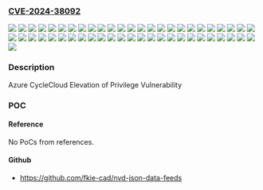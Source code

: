 ### [CVE-2024-38092](https://cve.mitre.org/cgi-bin/cvename.cgi?name=CVE-2024-38092)
![](https://img.shields.io/static/v1?label=Product&message=Azure%20CycleCloud%207.9.0&color=blue)
![](https://img.shields.io/static/v1?label=Product&message=Azure%20CycleCloud%207.9.1&color=blue)
![](https://img.shields.io/static/v1?label=Product&message=Azure%20CycleCloud%207.9.10&color=blue)
![](https://img.shields.io/static/v1?label=Product&message=Azure%20CycleCloud%207.9.11&color=blue)
![](https://img.shields.io/static/v1?label=Product&message=Azure%20CycleCloud%207.9.2&color=blue)
![](https://img.shields.io/static/v1?label=Product&message=Azure%20CycleCloud%207.9.3&color=blue)
![](https://img.shields.io/static/v1?label=Product&message=Azure%20CycleCloud%207.9.4&color=blue)
![](https://img.shields.io/static/v1?label=Product&message=Azure%20CycleCloud%207.9.6&color=blue)
![](https://img.shields.io/static/v1?label=Product&message=Azure%20CycleCloud%207.9.7&color=blue)
![](https://img.shields.io/static/v1?label=Product&message=Azure%20CycleCloud%207.9.8&color=blue)
![](https://img.shields.io/static/v1?label=Product&message=Azure%20CycleCloud%207.9.9&color=blue)
![](https://img.shields.io/static/v1?label=Product&message=Azure%20CycleCloud%208.0.0&color=blue)
![](https://img.shields.io/static/v1?label=Product&message=Azure%20CycleCloud%208.0.1&color=blue)
![](https://img.shields.io/static/v1?label=Product&message=Azure%20CycleCloud%208.0.2&color=blue)
![](https://img.shields.io/static/v1?label=Product&message=Azure%20CycleCloud%208.1.0&color=blue)
![](https://img.shields.io/static/v1?label=Product&message=Azure%20CycleCloud%208.1.1&color=blue)
![](https://img.shields.io/static/v1?label=Product&message=Azure%20CycleCloud%208.2.0&color=blue)
![](https://img.shields.io/static/v1?label=Product&message=Azure%20CycleCloud%208.2.1&color=blue)
![](https://img.shields.io/static/v1?label=Product&message=Azure%20CycleCloud%208.2.2&color=blue)
![](https://img.shields.io/static/v1?label=Product&message=Azure%20CycleCloud%208.3.0&color=blue)
![](https://img.shields.io/static/v1?label=Product&message=Azure%20CycleCloud%208.4.0&color=blue)
![](https://img.shields.io/static/v1?label=Product&message=Azure%20CycleCloud%208.4.1&color=blue)
![](https://img.shields.io/static/v1?label=Product&message=Azure%20CycleCloud%208.4.2&color=blue)
![](https://img.shields.io/static/v1?label=Product&message=Azure%20CycleCloud%208.5.0&color=blue)
![](https://img.shields.io/static/v1?label=Product&message=Azure%20CycleCloud%208.6.0&color=blue)
![](https://img.shields.io/static/v1?label=Version&message=7.8.9%3C%208.6.2%20&color=brighgreen)
![](https://img.shields.io/static/v1?label=Version&message=7.9.0%3C%208.6.2%20&color=brighgreen)
![](https://img.shields.io/static/v1?label=Version&message=7.9.1%3C%208.6.2%20&color=brighgreen)
![](https://img.shields.io/static/v1?label=Version&message=7.9.10%3C%208.6.2%20&color=brighgreen)
![](https://img.shields.io/static/v1?label=Version&message=7.9.11%3C%208.6.2%20&color=brighgreen)
![](https://img.shields.io/static/v1?label=Version&message=7.9.2%3C%208.6.2%20&color=brighgreen)
![](https://img.shields.io/static/v1?label=Version&message=7.9.3%3C%208.6.2%20&color=brighgreen)
![](https://img.shields.io/static/v1?label=Version&message=7.9.4%3C%208.6.2%20&color=brighgreen)
![](https://img.shields.io/static/v1?label=Version&message=7.9.6%3C%208.6.2%20&color=brighgreen)
![](https://img.shields.io/static/v1?label=Version&message=7.9.7%3C%208.6.2%20&color=brighgreen)
![](https://img.shields.io/static/v1?label=Version&message=7.9.9%3C%208.6.2%20&color=brighgreen)
![](https://img.shields.io/static/v1?label=Version&message=8.0.0%3C%208.6.2%20&color=brighgreen)
![](https://img.shields.io/static/v1?label=Version&message=8.0.1%3C%208.6.2%20&color=brighgreen)
![](https://img.shields.io/static/v1?label=Version&message=8.0.2%3C%208.6.2%20&color=brighgreen)
![](https://img.shields.io/static/v1?label=Version&message=8.1.0%3C%208.6.2%20&color=brighgreen)
![](https://img.shields.io/static/v1?label=Version&message=8.1.1%3C%208.6.2%20&color=brighgreen)
![](https://img.shields.io/static/v1?label=Version&message=8.2.0%3C%208.6.2%20&color=brighgreen)
![](https://img.shields.io/static/v1?label=Version&message=8.2.1%3C%208.6.2%20&color=brighgreen)
![](https://img.shields.io/static/v1?label=Version&message=8.2.2%3C%208.6.2%20&color=brighgreen)
![](https://img.shields.io/static/v1?label=Version&message=8.3.0%3C%208.6.2%20&color=brighgreen)
![](https://img.shields.io/static/v1?label=Version&message=8.4.0%3C%208.6.2%20&color=brighgreen)
![](https://img.shields.io/static/v1?label=Version&message=8.4.1%3C%208.6.2%20&color=brighgreen)
![](https://img.shields.io/static/v1?label=Version&message=8.4.2%3C%208.6.2%20&color=brighgreen)
![](https://img.shields.io/static/v1?label=Version&message=8.5.0%3C%208.6.2%20&color=brighgreen)
![](https://img.shields.io/static/v1?label=Version&message=8.6.0%3C%208.6.2%20&color=brighgreen)
![](https://img.shields.io/static/v1?label=Vulnerability&message=CWE-693%3A%20Protection%20Mechanism%20Failure&color=brighgreen)

### Description

Azure CycleCloud Elevation of Privilege Vulnerability

### POC

#### Reference
No PoCs from references.

#### Github
- https://github.com/fkie-cad/nvd-json-data-feeds

